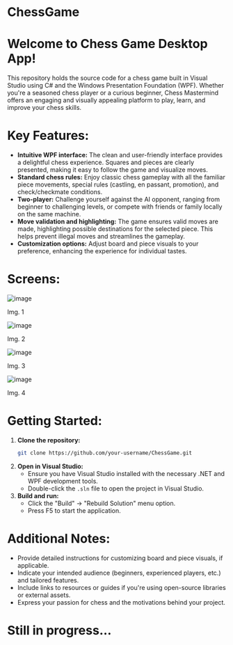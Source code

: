 # ChessGame

# Welcome to Chess Game Desktop App!

This repository holds the source code for a chess game built in Visual Studio using C# and the Windows Presentation Foundation (WPF). Whether you're a seasoned chess player or a curious beginner, Chess Mastermind offers an engaging and visually appealing platform to play, learn, and improve your chess skills.

# Key Features:

- **Intuitive WPF interface:** The clean and user-friendly interface provides a delightful chess experience. Squares and pieces are clearly presented, making it easy to follow the game and visualize moves.
- **Standard chess rules:** Enjoy classic chess gameplay with all the familiar piece movements, special rules (castling, en passant, promotion), and check/checkmate conditions.
- **Two-player:** Challenge yourself against the AI opponent, ranging from beginner to challenging levels, or compete with friends or family locally on the same machine.
- **Move validation and highlighting:** The game ensures valid moves are made, highlighting possible destinations for the selected piece. This helps prevent illegal moves and streamlines the gameplay.
- **Customization options:** Adjust board and piece visuals to your preference, enhancing the experience for individual tastes.
# Screens:

![image](https://github.com/Ramzes9090/ChessGame/assets/86838822/cae7c9df-4942-40ea-b021-1dd0dc719744)

Img. 1

![image](https://github.com/Ramzes9090/ChessGame/assets/86838822/da9f597d-bb1a-4b49-8956-09c97c2bc936)

Img. 2

![image](https://github.com/Ramzes9090/ChessGame/assets/86838822/936840c4-d9c4-4b22-9aec-8d8515c7bcca)

Img. 3

![image](https://github.com/Ramzes9090/ChessGame/assets/86838822/f0ae9a88-aa32-4c79-9427-d1a6f127ee5c)

Img. 4

# Getting Started:

1. **Clone the repository:**
   ```bash
   git clone https://github.com/your-username/ChessGame.git
   ```
2. **Open in Visual Studio:**
   - Ensure you have Visual Studio installed with the necessary .NET and WPF development tools.
   - Double-click the `.sln` file to open the project in Visual Studio.
3. **Build and run:**
   - Click the "Build" -> "Rebuild Solution" menu option.
   - Press F5 to start the application.

# Additional Notes:

- Provide detailed instructions for customizing board and piece visuals, if applicable.
- Indicate your intended audience (beginners, experienced players, etc.) and tailored features.
- Include links to resources or guides if you're using open-source libraries or external assets.
- Express your passion for chess and the motivations behind your project.

# Still in progress...
